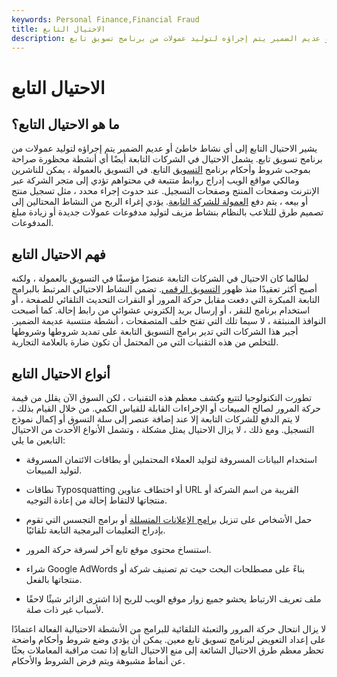 ```yaml
---
keywords: Personal Finance,Financial Fraud
title: الاحتيال التابع
description: الاحتيال التابع هو نشاط خاطئ أو عديم الضمير يتم إجراؤه لتوليد عمولات من برنامج تسويق تابع.
---
```


# الاحتيال التابع
## ما هو الاحتيال التابع؟

يشير الاحتيال التابع إلى أي نشاط خاطئ أو عديم الضمير يتم إجراؤه لتوليد عمولات من برنامج تسويق تابع. يشمل الاحتيال في الشركات التابعة أيضًا أي أنشطة محظورة صراحة بموجب شروط وأحكام برنامج [التسويق](/affiliate-marketing) التابع. في التسويق بالعمولة ، يمكن للناشرين ومالكي مواقع الويب إدراج روابط متتبعة في محتواهم تؤدي إلى متجر الشركة عبر الإنترنت وصفحات المنتج وصفحات التسجيل. عند حدوث إجراء محدد ، مثل تسجيل منتج أو بيعه ، يتم دفع [العمولة للشركة التابعة](/commission). يؤدي إغراء الربح من النشاط المحتالين إلى تصميم طرق للتلاعب بالنظام بنشاط مزيف لتوليد مدفوعات عمولات جديدة أو زيادة مبلغ المدفوعات.

## فهم الاحتيال التابع

لطالما كان الاحتيال في الشركات التابعة عنصرًا مؤسفًا في التسويق بالعمولة ، ولكنه أصبح أكثر تعقيدًا منذ ظهور [التسويق الرقمي](/digital-marketing). تضمن النشاط الاحتيالي المرتبط بالبرامج التابعة المبكرة التي دفعت مقابل حركة المرور أو النقرات التحديث التلقائي للصفحة ، أو استخدام برنامج للنقر ، أو إرسال بريد إلكتروني عشوائي من رابط إحالة. كما أصبحت النوافذ المنبثقة ، لا سيما تلك التي تفتح خلف المتصفحات ، أنشطة منتسبة عديمة الضمير. أجبر هذا الشركات التي تدير برامج التسويق التابعة على تمديد شروطها وشروطها للتخلص من هذه التقنيات التي من المحتمل أن تكون ضارة بالعلامة التجارية.

## أنواع الاحتيال التابع

تطورت التكنولوجيا لتتبع وكشف معظم هذه التقنيات ، لكن السوق الآن يقلل من قيمة حركة المرور لصالح المبيعات أو الإجراءات القابلة للقياس الكمي. من خلال القيام بذلك ، لا يتم الدفع للشركات التابعة إلا عند إضافة عنصر إلى سلة التسوق أو إكمال نموذج التسجيل. ومع ذلك ، لا يزال الاحتيال يمثل مشكلة ، وتشمل الأنواع الأحدث من الاحتيال التابعين ما يلي:

- استخدام البيانات المسروقة لتوليد العملاء المحتملين أو بطاقات الائتمان المسروقة لتوليد المبيعات.

- نطاقات Typosquatting أو اختطاف عناوين URL القريبة من اسم الشركة أو منتجاتها لالتقاط إحالة من إعادة التوجيه.

- حمل الأشخاص على تنزيل [برامج الإعلانات المتسللة](/adware) أو برامج التجسس التي تقوم بإدراج التعليمات البرمجية التابعة تلقائيًا.

- استنساخ محتوى موقع تابع آخر لسرقة حركة المرور.

- شراء Google AdWords بناءً على مصطلحات البحث حيث تم تصنيف شركة أو منتجاتها بالفعل.

- ملف تعريف الارتباط يحشو جميع زوار موقع الويب للربح إذا اشترى الزائر شيئًا لاحقًا لأسباب غير ذات صلة.

لا يزال انتحال حركة المرور والتعبئة التلقائية للبرامج من الأنشطة الاحتيالية الفعالة اعتمادًا على إعداد التعويض لبرنامج تسويق تابع معين. يمكن أن يؤدي وضع شروط وأحكام واضحة تحظر معظم طرق الاحتيال الشائعة إلى منع الاحتيال التابع إذا تمت مراقبة المعاملات بحثًا عن أنماط مشبوهة ويتم فرض الشروط والأحكام.

